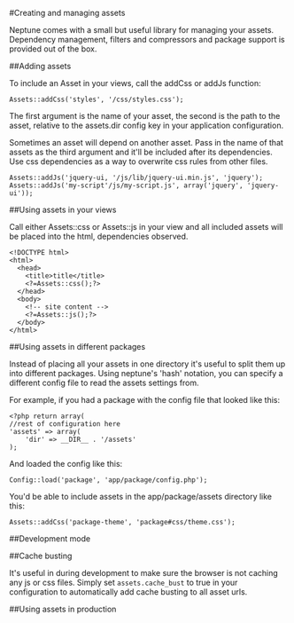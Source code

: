 #Creating and managing assets

Neptune comes with a small but useful library for managing your assets. Dependency management, filters and compressors and package support is provided out of the box.

##Adding assets

To include an Asset in your views, call the addCss or addJs function:

	Assets::addCss('styles', '/css/styles.css');


The first argument is the name of your asset, the second is the path to the asset, relative to the assets.dir config key in your application configuration.

Sometimes an asset will depend on another asset. Pass in the name of that assets as the third argument and it'll be included after its dependencies. Use css dependencies as a way to overwrite css rules from other files.

	Assets::addJs('jquery-ui, '/js/lib/jquery-ui.min.js', 'jquery');
	Assets::addJs('my-script'/js/my-script.js', array('jquery', 'jquery-ui'));

##Using assets in your views

Call either Assets::css or Assets::js in your view and all included assets will be placed into the html, dependencies observed.

	<!DOCTYPE html>
	<html>
	  <head>
		<title>title</title>
		<?=Assets::css();?>
	  </head>
	  <body>
		<!-- site content -->
		<?=Assets::js();?>
	  </body>
	</html>

##Using assets in different packages

Instead of placing all your assets in one directory it's useful to split them up into different packages. Using neptune's 'hash' notation, you can specify a different config file to read the assets settings from.

For example, if you had a package with the config file that looked like this:

	<?php return array(
	//rest of configuration here
	'assets' => array(
		'dir' => __DIR__ . '/assets'
	);

And loaded the config like this:

	Config::load('package', 'app/package/config.php');

You'd be able to include assets in the app/package/assets directory like this:

	Assets::addCss('package-theme', 'package#css/theme.css');

##Development mode

##Cache busting

It's useful in during development to make sure the browser is not
caching any js or css files. Simply set `assets.cache_bust` to true in
your configuration to automatically add cache busting to all asset
urls.

##Using assets in production
